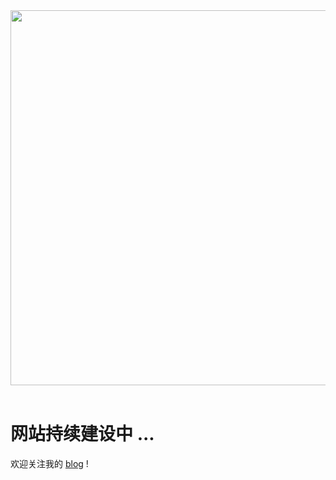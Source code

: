 
<div align="center"> <img src="https://zans-lb.github.io/img/BY_bolg_logo.png" width="600"/> </div><br>

# 网站持续建设中 ...



欢迎关注我的 <a href="https://zans-lb.github.io/img/BY_bolg_logo.png">blog</a> !
